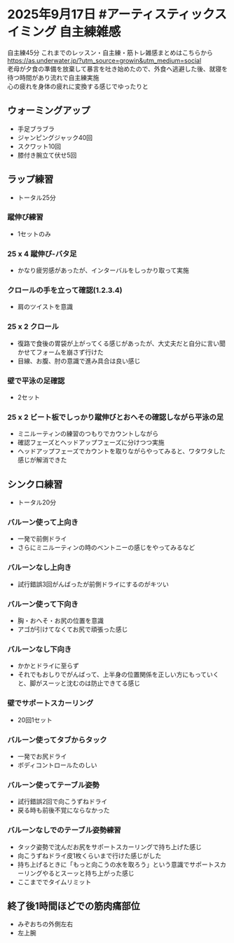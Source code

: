 # 2025年9月17日 #アーティスティックスイミング 自主練雑感
自主練45分
これまでのレッスン・自主練・筋トレ雑感まとめはこちらから  
https://as.underwater.jp/?utm_source=growin&utm_medium=social  
老母が夕食の準備を放棄して暴言を吐き始めたので、外食へ逃避した後、就寝を待つ時間があり流れで自主練実施  
心の疲れを身体の疲れに変換する感じでゆったりと  
## ウォーミングアップ
- 手足ブラブラ
- ジャンピングジャック40回
- スクワット10回
- 膝付き腕立て伏せ5回
## ラップ練習
- トータル25分
### 蹴伸び練習
- 1セットのみ
### 25 x 4 蹴伸び-バタ足
- かなり疲労感があったが、インターバルをしっかり取って実施
### クロールの手を立って確認(1.2.3.4)
- 肩のツイストを意識
### 25 x 2 クロール
- 復路で食後の胃袋が上がってくる感じがあったが、大丈夫だと自分に言い聞かせてフォームを崩さず行けた
- 目線、お腹、肘の意識で進み具合は良い感じ
### 壁で平泳の足確認
- 2セット
### 25 x 2 ビート板でしっかり蹴伸びとおへその確認しながら平泳の足
- ミニルーティンの練習のつもりでカウントしながら
- 確認フェーズとヘッドアップフェーズに分けつつ実施
- ヘッドアップフェーズでカウントを取りながらやってみると、ワタワタした感じが解消できた
## シンクロ練習
- トータル20分
### バルーン使って上向き
- 一発で前側ドライ
- さらにミニルーティンの時のベントニーの感じをやってみるなど
### バルーンなし上向き
- 試行錯誤3回がんばったが前側ドライにするのがキツい
### バルーン使って下向き
- 胸・おへそ・お尻の位置を意識
- アゴが引けてなくてお尻で頑張った感じ
### バルーンなし下向き
- かかとドライに至らず
- それでもおしりでがんばって、上半身の位置関係を正しい方にもっていくと、脚がスーッと沈むのは防止できてる感じ
### 壁でサポートスカーリング
- 20回1セット
### バルーン使ってタブからタック
- 一発でお尻ドライ
- ボディコントロールたのしい
### バルーン使ってテーブル姿勢
- 試行錯誤2回で向こうずねドライ
- 戻る時も前後不覚にならなかった
### バルーンなしでのテーブル姿勢練習
- タック姿勢で沈んだお尻をサポートスカーリングで持ち上げた感じ
- 向こうずねドライ皮1枚くらいまで行けた感じがした
- 持ち上げるときに「もっと向こうの水を取ろう」という意識でサポートスカーリングやるとスーッと持ち上がった感じ
- ここまででタイムリミット
## 終了後1時間ほどでの筋肉痛部位
- みぞおちの外側左右
- 左上腕
